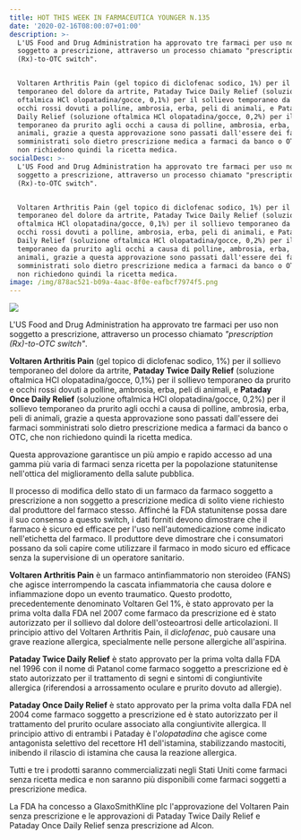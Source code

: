```yaml
---
title: HOT THIS WEEK IN FARMACEUTICA YOUNGER N.135
date: '2020-02-16T08:00:07+01:00'
description: >-
  L'US Food and Drug Administration ha approvato tre farmaci per uso non
  soggetto a prescrizione, attraverso un processo chiamato "prescription
  (Rx)-to-OTC switch".


  Voltaren Arthritis Pain (gel topico di diclofenac sodico, 1%) per il sollievo
  temporaneo del dolore da artrite, Pataday Twice Daily Relief (soluzione
  oftalmica HCl olopatadina/gocce, 0,1%) per il sollievo temporaneo da prurito e
  occhi rossi dovuti a polline, ambrosia, erba, peli di animali, e Pataday Once
  Daily Relief (soluzione oftalmica HCl olopatadina/gocce, 0,2%) per il sollievo
  temporaneo da prurito agli occhi a causa di polline, ambrosia, erba, peli di
  animali, grazie a questa approvazione sono passati dall'essere dei farmaci
  somministrati solo dietro prescrizione medica a farmaci da banco o OTC, che
  non richiedono quindi la ricetta medica.
socialDesc: >-
  L'US Food and Drug Administration ha approvato tre farmaci per uso non
  soggetto a prescrizione, attraverso un processo chiamato "prescription
  (Rx)-to-OTC switch".


  Voltaren Arthritis Pain (gel topico di diclofenac sodico, 1%) per il sollievo
  temporaneo del dolore da artrite, Pataday Twice Daily Relief (soluzione
  oftalmica HCl olopatadina/gocce, 0,1%) per il sollievo temporaneo da prurito e
  occhi rossi dovuti a polline, ambrosia, erba, peli di animali, e Pataday Once
  Daily Relief (soluzione oftalmica HCl olopatadina/gocce, 0,2%) per il sollievo
  temporaneo da prurito agli occhi a causa di polline, ambrosia, erba, peli di
  animali, grazie a questa approvazione sono passati dall'essere dei farmaci
  somministrati solo dietro prescrizione medica a farmaci da banco o OTC, che
  non richiedono quindi la ricetta medica.
image: /img/878ac521-b09a-4aac-8f0e-eafbcf7974f5.png
---
```

![](/img/878ac521-b09a-4aac-8f0e-eafbcf7974f5.png)

L'US Food and Drug Administration ha approvato tre farmaci per uso non soggetto a prescrizione, attraverso un processo chiamato _"prescription (Rx)-to-OTC switch"_. 

**Voltaren Arthritis Pain** (gel topico di diclofenac sodico, 1%) per il sollievo temporaneo del dolore da artrite, **Pataday Twice Daily Relief** (soluzione oftalmica HCl olopatadina/gocce, 0,1%) per il sollievo temporaneo da prurito e occhi rossi dovuti a polline, ambrosia, erba, peli di animali, e **Pataday Once Daily Relief** (soluzione oftalmica HCl olopatadina/gocce, 0,2%) per il sollievo temporaneo da prurito agli occhi a causa di polline, ambrosia, erba, peli di animali, grazie a questa approvazione sono passati dall'essere dei farmaci somministrati solo dietro prescrizione medica a farmaci da banco o OTC, che non richiedono quindi la ricetta medica.

Questa approvazione garantisce un più ampio e rapido accesso ad una gamma più varia di farmaci senza ricetta per la popolazione statunitense nell'ottica del miglioramento della salute pubblica.

Il processo di modifica dello stato di un farmaco da farmaco soggetto a prescrizione a non soggetto a prescrizione medica di solito viene richiesto dal produttore del farmaco stesso. Affinché la FDA statunitense possa dare il suo consenso a questo switch, i dati forniti devono dimostrare che il farmaco è sicuro ed efficace per l'uso nell'automedicazione come indicato nell'etichetta del farmaco. Il produttore deve dimostrare che i consumatori possano da soli capire come utilizzare il farmaco in modo sicuro ed efficace senza la supervisione di un operatore sanitario.

**Voltaren Arthritis Pain** è un farmaco antinfiammatorio non steroideo (FANS) che agisce interrompendo la cascata infiammatoria che causa dolore e infiammazione dopo un evento traumatico. Questo prodotto, precedentemente denominato Voltaren Gel 1%, è stato approvato per la prima volta dalla FDA nel 2007 come farmaco da prescrizione ed è stato autorizzato per il sollievo dal dolore dell'osteoartrosi delle articolazioni. Il principio attivo del Voltaren Arthritis Pain, il _diclofenac_, può causare una grave reazione allergica, specialmente nelle persone allergiche all'aspirina.

**Pataday Twice Daily Relief** è stato approvato per la prima volta dalla FDA nel 1996 con il nome di Patanol come farmaco soggetto a prescrizione ed è stato autorizzato per il trattamento di segni e sintomi di congiuntivite allergica (riferendosi a arrossamento oculare e prurito dovuto ad allergie). 

**Pataday Once Daily Relief** è stato approvato per la prima volta dalla FDA nel 2004 come farmaco soggetto a prescrizione ed è stato autorizzato per il trattamento del prurito oculare associato alla congiuntivite allergica. Il principio attivo di entrambi i Pataday è l'_olopatadina_ che agisce come antagonista selettivo del recettore H1 dell'istamina, stabilizzando mastociti, inibendo il rilascio di istamina che causa la reazione allergica.

Tutti e tre i prodotti saranno commercializzati negli Stati Uniti come farmaci senza ricetta medica e non saranno più disponibili come farmaci soggetti a prescrizione medica.

La FDA ha concesso a GlaxoSmithKline plc l'approvazione del Voltaren Pain senza prescrizione e le approvazioni di Pataday Twice Daily Relief e Pataday Once Daily Relief senza prescrizione ad Alcon.
